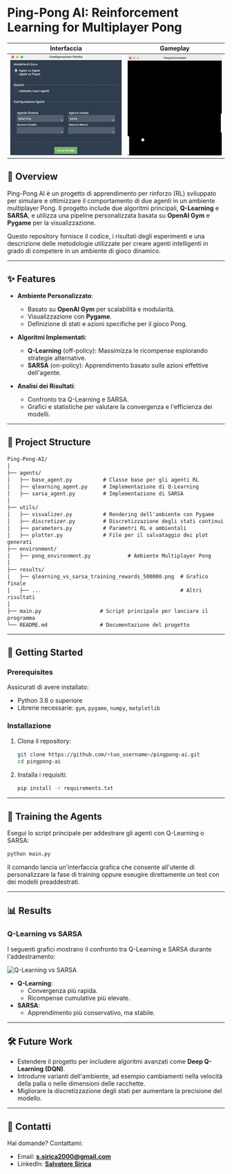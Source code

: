 # Ping-Pong AI: Reinforcement Learning for Multiplayer Pong

Interfaccia                |  Gameplay
:-------------------------:|:-------------------------:
![](images/interfaccia.png)  |  ![](images/game.gif)

## 📖 Overview

Ping-Pong AI è un progetto di apprendimento per rinforzo (RL) sviluppato per simulare e ottimizzare il comportamento di due agenti in un ambiente multiplayer Pong. Il progetto include due algoritmi principali, **Q-Learning** e **SARSA**, e utilizza una pipeline personalizzata basata su **OpenAI Gym** e **Pygame** per la visualizzazione.

Questo repository fornisce il codice, i risultati degli esperimenti e una descrizione delle metodologie utilizzate per creare agenti intelligenti in grado di competere in un ambiente di gioco dinamico.

---

## ✨ Features

- **Ambiente Personalizzato**:
  - Basato su **OpenAI Gym** per scalabilità e modularità.
  - Visualizzazione con **Pygame**.
  - Definizione di stati e azioni specifiche per il gioco Pong.

- **Algoritmi Implementati**:
  - **Q-Learning** (off-policy): Massimizza le ricompense esplorando strategie alternative.
  - **SARSA** (on-policy): Apprendimento basato sulle azioni effettive dell'agente.

- **Analisi dei Risultati**:
  - Confronto tra Q-Learning e SARSA.
  - Grafici e statistiche per valutare la convergenza e l'efficienza dei modelli.

---

## 📂 Project Structure

```
Ping-Pong-AI/
│
├── agents/
│   ├── base_agent.py          # Classe base per gli agenti RL
│   ├── qlearning_agent.py     # Implementazione di Q-Learning
│   ├── sarsa_agent.py         # Implementazione di SARSA
│
├── utils/
│   ├── visualizer.py          # Rendering dell'ambiente con Pygame
│   ├── discretizer.py         # Discretizzazione degli stati continui
│   ├── parameters.py          # Parametri RL e ambientali
│   ├── plotter.py             # File per il salvataggio dei plot generati
├── environment/
│   ├── pong_environment.py            # Ambiente Multiplayer Pong
│
├── results/
│   ├── qlearning_vs_sarsa_training_rewards_500000.png  # Grafico finale
│   ├── ...                                             # Altri risultati
│
├── main.py                   # Script principale per lanciare il programma
└── README.md                 # Documentazione del progetto
```

---

## 🚀 Getting Started

### Prerequisites

Assicurati di avere installato:
- Python 3.8 o superiore
- Librerie necessarie: `gym`, `pygame`, `numpy`, `matplotlib`

### Installazione

1. Clona il repository:
   ```bash
   git clone https://github.com/<tuo_username>/pingpong-ai.git
   cd pingpong-ai
   ```

2. Installa i requisiti:
   ```bash
   pip install -r requirements.txt
   ```

---

## 🧠 Training the Agents

Esegui lo script principale per addestrare gli agenti con Q-Learning o SARSA:
```bash
python main.py
```

Il comando lancia un'interfaccia grafica che consente all'utente di personalizzare la fase di training oppure eseugire direttamente un test con dei modelli preaddestrati.

---

## 📊 Results

### Q-Learning vs SARSA
I seguenti grafici mostrano il confronto tra Q-Learning e SARSA durante l'addestramento:

![Q-Learning vs SARSA](images/qlearning_vs_sarsa_training_rewards_500000.png)

- **Q-Learning**:
  - Convergenza più rapida.
  - Ricompense cumulative più elevate.
- **SARSA**:
  - Apprendimento più conservativo, ma stabile.

---

## 🛠 Future Work

- Estendere il progetto per includere algoritmi avanzati come **Deep Q-Learning (DQN)**.
- Introdurre varianti dell'ambiente, ad esempio cambiamenti nella velocità della palla o nelle dimensioni delle racchette.
- Migliorare la discretizzazione degli stati per aumentare la precisione del modello.

---

## 📧 Contatti

Hai domande? Contattami:
- Email: **s.sirica2000@gmail.com**
- LinkedIn: **[Salvatore Sirica](https://www.linkedin.com/in/salvatore-sirica-823325208/)**
